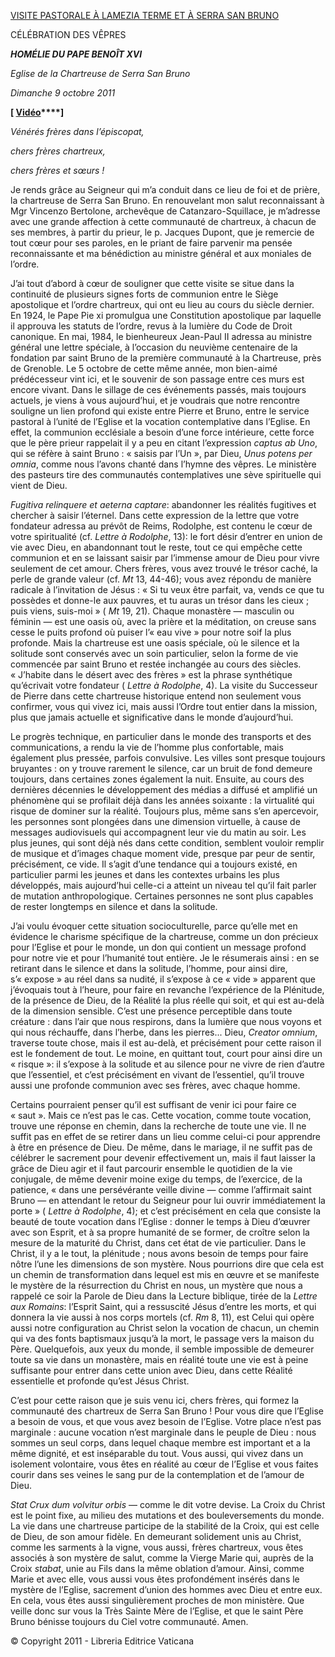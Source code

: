 [VISITE PASTORALE À LAMEZIA TERME ET À SERRA SAN BRUNO](/content/benedict-xvi/it/travels/2011/index_lamezia-terme.html)

CÉLÉBRATION DES VÊPRES

***HOMÉLIE DU PAPE BENOÎT XVI***

*Eglise de la Chartreuse de Serra San Bruno*

*Dimanche 9 octobre 2011*

**[ [Vidéo](http://player.rv.va/vaticanplayer.asp?language=it&tic=VA_WWUNB9E5)****]**

*Vénérés frères dans l’épiscopat,*

*chers frères chartreux,*

*chers frères et sœurs !*

Je rends grâce au Seigneur qui m’a conduit dans ce lieu de foi et de prière, la chartreuse de Serra San Bruno. En renouvelant mon salut reconnaissant à Mgr Vincenzo Bertolone, archevêque de Catanzaro-Squillace, je m’adresse avec une grande affection à cette communauté de chartreux, à chacun de ses membres, à partir du prieur, le p. Jacques Dupont, que je remercie de tout cœur pour ses paroles, en le priant de faire parvenir ma pensée reconnaissante et ma bénédiction au ministre général et aux moniales de l’ordre.

J’ai tout d’abord à cœur de souligner que cette visite se situe dans la continuité de plusieurs signes forts de communion entre le Siège apostolique et l’ordre chartreux, qui ont eu lieu au cours du siècle dernier. En 1924, le Pape Pie xi promulgua une Constitution apostolique par laquelle il approuva les statuts de l’ordre, revus à la lumière du Code de Droit canonique. En mai, 1984, le bienheureux Jean-Paul II adressa au ministre général une lettre spéciale, à l’occasion du neuvième centenaire de la fondation par saint Bruno de la première communauté à la Chartreuse, près de Grenoble. Le 5 octobre de cette même année, mon bien-aimé prédécesseur vint ici, et le souvenir de son passage entre ces murs est encore vivant. Dans le sillage de ces événements passés, mais toujours actuels, je viens à vous aujourd’hui, et je voudrais que notre rencontre souligne un lien profond qui existe entre Pierre et Bruno, entre le service pastoral à l’unité de l’Eglise et la vocation contemplative dans l’Eglise. En effet, la communion ecclésiale a besoin d’une force intérieure, cette force que le père prieur rappelait il y a peu en citant l’expression *captus ab Uno*, qui se réfère à saint Bruno : « saisis par l’Un », par Dieu, *Unus potens per omnia*, comme nous l’avons chanté dans l’hymne des vêpres. Le ministère des pasteurs tire des communautés contemplatives une sève spirituelle qui vient de Dieu.

*Fugitiva relinquere et aeterna captare*: abandonner les réalités fugitives et chercher à saisir l’éternel. Dans cette expression de la lettre que votre fondateur adressa au prévôt de Reims, Rodolphe, est contenu le cœur de votre spiritualité (cf. *Lettre à Rodolphe*, 13): le fort désir d’entrer en union de vie avec Dieu, en abandonnant tout le reste, tout ce qui empêche cette communion et en se laissant saisir par l’immense amour de Dieu pour vivre seulement de cet amour. Chers frères, vous avez trouvé le trésor caché, la perle de grande valeur (cf. *Mt* 13, 44-46); vous avez répondu de manière radicale à l’invitation de Jésus : « Si tu veux être parfait, va, vends ce que tu possèdes et donne-le aux pauvres, et tu auras un trésor dans les cieux ; puis viens, suis-moi » ( *Mt* 19, 21). Chaque monastère — masculin ou féminin — est une oasis où, avec la prière et la méditation, on creuse sans cesse le puits profond où puiser l’« eau vive » pour notre soif la plus profonde. Mais la chartreuse est une oasis spéciale, où le silence et la solitude sont conservés avec un soin particulier, selon la forme de vie commencée par saint Bruno et restée inchangée au cours des siècles. « J’habite dans le désert avec des frères » est la phrase synthétique qu’écrivait votre fondateur ( *Lettre à Rodolphe*, 4). La visite du Successeur de Pierre dans cette chartreuse historique entend non seulement vous confirmer, vous qui vivez ici, mais aussi l’Ordre tout entier dans la mission, plus que jamais actuelle et significative dans le monde d’aujourd’hui.

Le progrès technique, en particulier dans le monde des transports et des communications, a rendu la vie de l’homme plus confortable, mais également plus pressée, parfois convulsive. Les villes sont presque toujours bruyantes : on y trouve rarement le silence, car un bruit de fond demeure toujours, dans certaines zones également la nuit. Ensuite, au cours des dernières décennies le développement des médias a diffusé et amplifié un phénomène qui se profilait déjà dans les années soixante : la virtualité qui risque de dominer sur la réalité. Toujours plus, même sans s’en apercevoir, les personnes sont plongées dans une dimension virtuelle, à cause de messages audiovisuels qui accompagnent leur vie du matin au soir. Les plus jeunes, qui sont déjà nés dans cette condition, semblent vouloir remplir de musique et d’images chaque moment vide, presque par peur de sentir, précisément, ce vide. Il s’agit d’une tendance qui a toujours existé, en particulier parmi les jeunes et dans les contextes urbains les plus développés, mais aujourd’hui celle-ci a atteint un niveau tel qu’il fait parler de mutation anthropologique. Certaines personnes ne sont plus capables de rester longtemps en silence et dans la solitude.

J’ai voulu évoquer cette situation socioculturelle, parce qu’elle met en évidence le charisme spécifique de la chartreuse, comme un don précieux pour l’Eglise et pour le monde, un don qui contient un message profond pour notre vie et pour l’humanité tout entière. Je le résumerais ainsi : en se retirant dans le silence et dans la solitude, l’homme, pour ainsi dire, s’« expose » au réel dans sa nudité, il s’expose à ce « vide » apparent que j’évoquais tout à l’heure, pour faire en revanche l’expérience de la Plénitude, de la présence de Dieu, de la Réalité la plus réelle qui soit, et qui est au-delà de la dimension sensible. C’est une présence perceptible dans toute créature : dans l’air que nous respirons, dans la lumière que nous voyons et qui nous réchauffe, dans l’herbe, dans les pierres... Dieu, *Creator omnium*, traverse toute chose, mais il est au-delà, et précisément pour cette raison il est le fondement de tout. Le moine, en quittant tout, court pour ainsi dire un « risque »: il s’expose à la solitude et au silence pour ne vivre de rien d’autre que l’essentiel, et c’est précisément en vivant de l’essentiel, qu’il trouve aussi une profonde communion avec ses frères, avec chaque homme.

Certains pourraient penser qu’il est suffisant de venir ici pour faire ce « saut ». Mais ce n’est pas le cas. Cette vocation, comme toute vocation, trouve une réponse en chemin, dans la recherche de toute une vie. Il ne suffit pas en effet de se retirer dans un lieu comme celui-ci pour apprendre à être en présence de Dieu. De même, dans le mariage, il ne suffit pas de célébrer le sacrement pour devenir effectivement un, mais il faut laisser la grâce de Dieu agir et il faut parcourir ensemble le quotidien de la vie conjugale, de même devenir moine exige du temps, de l’exercice, de la patience, « dans une persévérante veille divine — comme l’affirmait saint Bruno — en attendant le retour du Seigneur pour lui ouvrir immédiatement la porte » ( *Lettre à Rodolphe*, 4); et c’est précisément en cela que consiste la beauté de toute vocation dans l’Eglise : donner le temps à Dieu d’œuvrer avec son Esprit, et à sa propre humanité de se former, de croître selon la mesure de la maturité du Christ, dans cet état de vie particulier. Dans le Christ, il y a le tout, la plénitude ; nous avons besoin de temps pour faire nôtre l’une les dimensions de son mystère. Nous pourrions dire que cela est un chemin de transformation dans lequel est mis en œuvre et se manifeste le mystère de la résurrection du Christ en nous, un mystère que nous a rappelé ce soir la Parole de Dieu dans la Lecture biblique, tirée de la *Lettre aux Romains*: l’Esprit Saint, qui a ressuscité Jésus d’entre les morts, et qui donnera la vie aussi à nos corps mortels (cf. *Rm* 8, 11), est Celui qui opère aussi notre configuration au Christ selon la vocation de chacun, un chemin qui va des fonts baptismaux jusqu’à la mort, le passage vers la maison du Père. Quelquefois, aux yeux du monde, il semble impossible de demeurer toute sa vie dans un monastère, mais en réalité toute une vie est à peine suffisante pour entrer dans cette union avec Dieu, dans cette Réalité essentielle et profonde qu’est Jésus Christ.

C’est pour cette raison que je suis venu ici, chers frères, qui formez la communauté des chartreux de Serra San Bruno ! Pour vous dire que l’Eglise a besoin de vous, et que vous avez besoin de l’Eglise. Votre place n’est pas marginale : aucune vocation n’est marginale dans le peuple de Dieu : nous sommes un seul corps, dans lequel chaque membre est important et a la même dignité, et est inséparable du tout. Vous aussi, qui vivez dans un isolement volontaire, vous êtes en réalité au cœur de l’Eglise et vous faites courir dans ses veines le sang pur de la contemplation et de l’amour de Dieu.

*Stat Crux dum volvitur orbis* — comme le dit votre devise. La Croix du Christ est le point fixe, au milieu des mutations et des bouleversements du monde. La vie dans une chartreuse participe de la stabilité de la Croix, qui est celle de Dieu, de son amour fidèle. En demeurant solidement unis au Christ, comme les sarments à la vigne, vous aussi, frères chartreux, vous êtes associés à son mystère de salut, comme la Vierge Marie qui, auprès de la Croix *stabat*, unie au Fils dans la même oblation d’amour. Ainsi, comme Marie et avec elle, vous aussi vous êtes profondément insérés dans le mystère de l’Eglise, sacrement d’union des hommes avec Dieu et entre eux. En cela, vous êtes aussi singulièrement proches de mon ministère. Que veille donc sur vous la Très Sainte Mère de l’Eglise, et que le saint Père Bruno bénisse toujours du Ciel votre communauté. Amen.

© Copyright 2011 - Libreria Editrice Vaticana